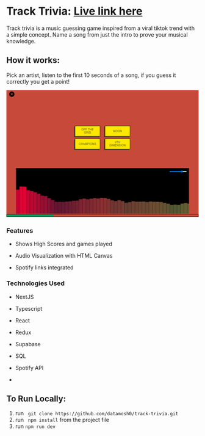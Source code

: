 # Track Trivia: [Live link here](https://track-trivia.vercel.app/)

Track trivia is a music guessing game inspired from a viral tiktok trend with a simple concept. Name a song from just the intro to prove your musical knowledge.

## How it works:

Pick an artist, listen to the first 10 seconds of a song, if you guess it correctly you get a point!

![Alt text](./assets/ss.png "Track Trivia")

### Features

- Shows High Scores and games played

- Audio Visualization with HTML Canvas

- Spotify links integrated

### Technologies Used

- NextJS

- Typescript

- React

- Redux

- Supabase

- SQL

- Spotify API
-

## To Run Locally:

1. run ` git clone https://github.com/datamosh0/track-trivia.git`
2. run ` npm install` from the project file
3. run `npm run dev`
